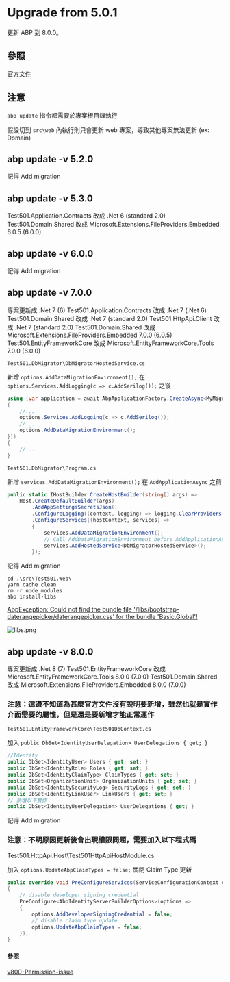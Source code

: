 # Upgrade from 5.0.1

更新 ABP 到 8.0.0。

## 參照

[官方文件](https://docs.abp.io/en/abp/latest/Migration-Guides/Index)

## 注意

`abp update` 指令都需要於專案根目錄執行

假設切到 `src\web` 內執行則只會更新 web 專案，導致其他專案無法更新 (ex: Domain)

## abp update -v 5.2.0

記得 Add migration

## abp update -v 5.3.0

Test501.Application.Contracts 改成 .Net 6 (standard 2.0)
Test501.Domain.Shared 改成 Microsoft.Extensions.FileProviders.Embedded 6.0.5 (6.0.0)

## abp update -v 6.0.0

記得 Add migration

## abp update -v 7.0.0

專案更新成 .Net 7 (6)
Test501.Application.Contracts 改成 .Net 7 (.Net 6)
Test501.Domain.Shared 改成 .Net 7 (standard 2.0)
Test501.HttpApi.Client 改成 .Net 7 (standard 2.0)
Test501.Domain.Shared 改成 Microsoft.Extensions.FileProviders.Embedded 7.0.0 (6.0.5)
Test501.EntityFrameworkCore 改成 Microsoft.EntityFrameworkCore.Tools 7.0.0 (6.0.0)

`Test501.DbMigrator\DbMigratorHostedService.cs`

新增 `options.AddDataMigrationEnvironment();` 在 `options.Services.AddLogging(c => c.AddSerilog());` 之後

```C#
using (var application = await AbpApplicationFactory.CreateAsync<MyMigratorModule>(options =>
{
    //...
    options.Services.AddLogging(c => c.AddSerilog());
    //...
    options.AddDataMigrationEnvironment();
}))
{
    //...
}
```

`Test501.DbMigrator\Program.cs`

新增 `services.AddDataMigrationEnvironment();` 在 `AddApplicationAsync` 之前

```C#
public static IHostBuilder CreateHostBuilder(string[] args) =>
    Host.CreateDefaultBuilder(args)
        .AddAppSettingsSecretsJson()
        .ConfigureLogging((context, logging) => logging.ClearProviders())
        .ConfigureServices((hostContext, services) =>
        {
            services.AddDataMigrationEnvironment();
            // Call AddDataMigrationEnvironment before AddApplicationAsync
            services.AddHostedService<DbMigratorHostedService>();
        });
```

記得 Add migration

```Shell
cd .\src\Test501.Web\
yarn cache clean
rm -r node_modules
abp install-libs
```

[AbpException: Could not find the bundle file '/libs/bootstrap-daterangepicker/daterangepicker.css' for the bundle 'Basic.Global'!](https://github.com/abpframework/abp/issues/14907)

![libs.png](libs.png)

## abp update -v 8.0.0
專案更新成 .Net 8 (7)
Test501.EntityFrameworkCore 改成 Microsoft.EntityFrameworkCore.Tools 8.0.0 (7.0.0)
Test501.Domain.Shared 改成 Microsoft.Extensions.FileProviders.Embedded 8.0.0 (7.0.0)

### 注意：這邊不知道為甚麼官方文件沒有說明要新增，雖然也就是實作介面需要的屬性，但是還是要新增才能正常運作

`Test501.EntityFrameworkCore\Test501DbContext.cs`

加入 `public DbSet<IdentityUserDelegation> UserDelegations { get; }`

```C#
//Identity
public DbSet<IdentityUser> Users { get; set; }
public DbSet<IdentityRole> Roles { get; set; }
public DbSet<IdentityClaimType> ClaimTypes { get; set; }
public DbSet<OrganizationUnit> OrganizationUnits { get; set; }
public DbSet<IdentitySecurityLog> SecurityLogs { get; set; }
public DbSet<IdentityLinkUser> LinkUsers { get; set; }
// 新增以下實作
public DbSet<IdentityUserDelegation> UserDelegations { get; }
```

記得 Add migration

### 注意：不明原因更新後會出現權限問題，需要加入以下程式碼

Test501.HttpApi.Host\Test501HttpApiHostModule.cs

加入 `options.UpdateAbpClaimTypes = false;` 關閉 Claim Type 更新

```C#
public override void PreConfigureServices(ServiceConfigurationContext context)
{
    // disable developer signing credential
    PreConfigure<AbpIdentityServerBuilderOptions>(options =>
    {
        options.AddDeveloperSigningCredential = false;
        // disable claim type update
        options.UpdateAbpClaimTypes = false;
    });
}
```

#### 參照
[v800-Permission-issue](https://support.abp.io/QA/Questions/6432/v800-Permission-issue)
